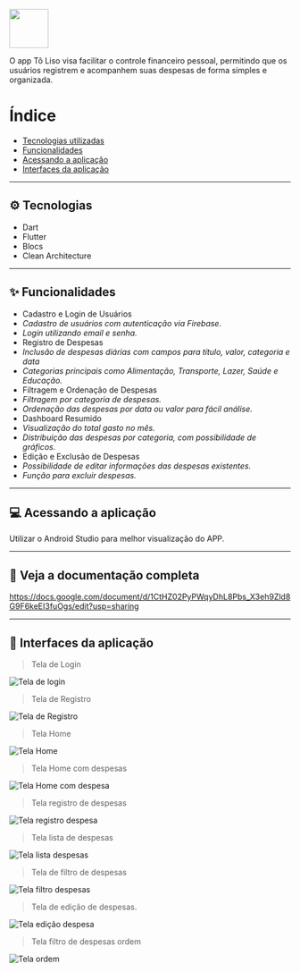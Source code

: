 
  <p><img src='./assets/images/logo_to_liso.png' height="70"></p>
<p>O app Tô Liso visa facilitar o controle financeiro pessoal, permitindo que os usuários registrem e acompanhem suas despesas de forma simples e organizada.</p>



# Índice
- [Tecnologias utilizadas](#-tecnologias)
- [Funcionalidades](#-funcionalidades)
- [Acessando a aplicação](#-acessando-a-aplicação)
- [Interfaces da aplicação](#-interfaces-da-aplicação)

---

## ⚙ Tecnologias

- Dart
- Flutter
- Blocs
- Clean Architecture

---

## ✨ Funcionalidades

- Cadastro e Login de Usuários
- *Cadastro de usuários com autenticação via Firebase.*
- *Login utilizando email e senha.*
- Registro de Despesas
- *Inclusão de despesas diárias com campos para título, valor, categoria e data*
- *Categorias principais como Alimentação, Transporte, Lazer, Saúde e Educação.*
- Filtragem e Ordenação de Despesas
-  *Filtragem por categoria de despesas.*
-  *Ordenação das despesas por data ou valor para fácil análise.*
- Dashboard Resumido
-  *Visualização do total gasto no mês.*
-  *Distribuição das despesas por categoria, com possibilidade de gráficos.*
-  Edição e Exclusão de Despesas
-  *Possibilidade de editar informações das despesas existentes.*
-  *Função para excluir despesas.*

---

## 💻 Acessando a aplicação

Utilizar o Android Studio para melhor visualização do APP.

---

## 📄 Veja a documentação completa

https://docs.google.com/document/d/1CtHZ02PyPWqyDhL8Pbs_X3eh9Zld8G9F6keEI3fuOgs/edit?usp=sharing

---

## 📸 Interfaces da aplicação

> Tela de Login

 <img src="./screens/tela-login.png" alt="Tela de login" />

> Tela de Registro

 <img src="./screens/tela-registro.png" alt="Tela de Registro" />

> Tela Home

 <img src="./screens/tela-home-sem-despesa.png" alt="Tela Home" />

> Tela Home com despesas

 <img src="./screens/tela-home-com-despesa.png" alt="Tela Home com despesa" />

> Tela registro de despesas

 <img src="./screens/tela-add-despesa.png" alt="Tela registro despesa" />

> Tela lista de despesas

 <img src="./screens/tela-lista-despesa.png" alt="Tela lista despesas" />

> Tela de filtro de despesas

 <img src="./screens/tela-filtro.png" alt="Tela filtro despesas" />

> Tela de edição de despesas.

 <img src="./screens/tela-edit-despesa.png" alt="Tela edição despesa" />

> Tela filtro de despesas ordem

 <img src="./screens/tela-ordem.png" alt="Tela ordem" />